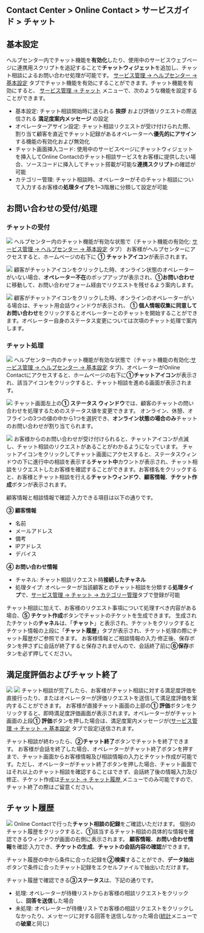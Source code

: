 ## Contact Center > Online Contact > サービスガイド > チャット


## 基本設定
ヘルプセンター内でチャット機能を**有効化**したり、使用中のサービスウェブページに連携用スクリプトを追記することで**チャットウィジェット**を追加し、チャット相談によるお問い合わせ処理が可能です。
[サービス管理 → ヘルプセンター → 基本設定](https://docs.toast.com/ja/Contact%20Center/ja/online-contact-guide-service-management/#_36) タブでチャット機能を有効にすることができます。チャット機能を有効にすると、 [サービス管理 → チャット](https://docs.toast.com/ja/Contact%20Center/ja/online-contact-guide-service-management/#_3) メニューで、次のような機能を設定することができます。
-	基本設定: チャット相談開始時に送られる **挨拶** および評価リクエストの際送信される **満足度案内メッセージ** の設定
-	オペレーターアサイン設定: チャット相談リクエストが受け付けられた際、割り当て顧客を直近でチャット記録があるオペレーターへ**優先的にアサイン**する機能の有効化および無効化
-	チャット画面挿入コード: 使用中のサービスページにチャットウィジェットを挿入してOnline Contactのチャット相談サービスをお客様に提供したい場合、ソースコードに挿入してチャット搭載が可能な**連携スクリプト**の確認が可能 
-	カテゴリー管理: チャット相談時、オペレーターがそのチャット相談について入力するお客様の**処理タイプ**を1~3階層に分類して設定が可能


## お問い合わせの受付/処理
### チャットの受付
![](http://static.toastoven.net/prod_contact_center/ja/5.2-(1)_ja.png)
ヘルプセンター内のチャット機能が有効な状態で（チャット機能の有効化: [サービス管理 → ヘルプセンター → 基本設定](https://docs.toast.com/ja/Contact%20Center/ja/online-contact-guide-service-management#_36) タブ） お客様がヘルプセンターにアクセスすると、ホームページの右下に **① チャットアイコン**が表示されます。


![](http://static.toastoven.net/prod_contact_center/ja/5.2-(2)_ja.png)
顧客がチャットアイコンをクリックした時、オンライン状態のオペレーターがいない場合、**オペレーター不在**のポップアップが表示され、**①お問い合わせ**に移動して、お問い合わせフォーム経由でリクエストを残せるよう案内します。


![](http://static.toastoven.net/prod_contact_center/ja/5.2-(3)_ja.png)
顧客がチャットアイコンをクリックした時、オンラインのオペレーターがいる場合は、チャット用会話ウィンドウが表示され、 **① 個人情報収集に同意してお問い合わせ**をクリックするとオペレーターとのチャットを開始することができます。オペレーター自身のステータス変更については次項のチャット処理で案内します。


### チャット処理
![](http://static.toastoven.net/prod_contact_center/ja/5.2-(4)_ja.png)
ヘルプセンター内のチャット機能が有効な状態で（チャット機能の有効化:[サービス管理 → ヘルプセンター → 基本設定](https://docs.toast.com/ja/Contact%20Center/ja/online-contact-guide-service-management#_36) タブ)、オペレーターがOnline Contactにアクセスすると、ホームページの右下に**①チャットアイコン**が表示され、該当アイコンをクリックすると、チャット相談を進める画面が表示されます。


![](http://static.toastoven.net/prod_contact_center/ja/5.2-(5)_ja.png)
チャット画面左上の**① ステータス ウィンドウ**では、顧客のチャットの問い合わせを処理するためのステータス値を変更できます。 オンライン、休憩、オフラインの3つの値の中から1つを選択でき、**オンライン状態の場合のみ**チャットのお問い合わせが割り当てられます。

![](http://static.toastoven.net/prod_contact_center/ja/5.2-(6)_ja.gif)
お客様からのお問い合わせが受け付けられると、チャットアイコンが点滅し、チャット相談のリクエストがあることがわかるようになっています。 チャットアイコンをクリックしてチャット画面にアクセスすると、ステータスウィンドウの下に進行中の相談を表示する**チャット中**カウントが表示され、チャット相談をリクエストしたお客様を確認することができます。お客様名をクリックすると、お客様とチャット相談を行える**チャットウィンドウ**、**顧客情報**、**チケット作成**ボタンが表示されます。

顧客情報と相談情報で確認·入力できる項目は以下の通りです。

**③ 顧客情報**
-	名前
-	メールアドレス     
-	備考
-	IPアドレス
-	デバイス

**④ お問い合わせ情報**
-	チャネル: チャット相談リクエスト時**接続したチャネル**
-	処理タイプ: オペレーターが当該顧客とのチャット相談を分類する**処理タイプ**で、[サービス管理 → チャット → カテゴリー管理](https://docs.toast.com/ja/Contact%20Center/ja/online-contact-guide-service-management#_7)タブで登録が可能

チャット相談に加えて、お客様のリクエスト事項について処理すべき内容がある場合、**⑤ チケット作成**ボタンでチャットのチケットを生成できます。 生成されたチケットの**チャネル**は、「**チャット**」と表示され、チケットをクリックするとチケット情報の上段に「**チャット履歴**」タブが表示され、チケット処理の際にチャット履歴がご参照できます。
お客様情報とご相談情報の入力·修正後、保存ボタンを押さずに会話が終了すると保存されませんので、会話終了前に**⑥保存**ボタンを必ず押してください。


## 満足度評価およびチャット終了
![](http://static.toastoven.net/prod_contact_center/ja/5.3-(1)_ja.png)
![](http://static.toastoven.net/prod_contact_center/ja/5.3-(2)_ja.png)
チャット相談が完了したら、お客様がチャット相談に対する満足度評価を直接行ったり、またはオペレーターが評価リクエストを送信して満足度評価を案内することができます。 お客様が直接チャット画面の上部の**① 評価**ボタンをクリックすると、即時満足度評価画面が表示されます。オペレーターががチャット画面の上段**① 評価**ボタンを押した場合は、満足度案内メッセージが([サービス管理 → チャット → 基本設定](https://docs.toast.com/ja/Contact%20Center/ja/online-contact-guide-service-management#_4) タブで設定)送信されます。

チャット相談が終わったら、**②チャット終了**ボタンでチャットを終了できます。 お客様が会話を終了した場合、オペレーターがチャット終了ボタンを押すまで、チャット画面からお客様情報及び相談情報の入力とチケット作成が可能です。ただし、オペレーターがチャット終了ボタンを押した場合、チャット画面ではそれ以上のチャット相談を確認することはできず、会話終了後の情報入力及び修正、チケット作成は[チャット → チャット履歴 ](https://docs.toast.com/ja/Contact%20Center/ja/online-contact-guide-chat#_6)メニューでのみ可能ですので、チャット終了の際はご留意ください。


## チャット履歴
![](http://static.toastoven.net/prod_contact_center/ja/5.4-(1)_ja.png)
Online Contactで行った**チャット相談の記録**をご確認いただけます。 個別のチャット履歴をクリックすると、**①**該当するチャット相談の具体的な情報を確認できるウィンドウが画面の右側に表示されます。 **顧客情報**、**お問い合わせ情報**を確認·入力でき、**チケットの生成**、**チャットの会話内容の確認**ができます。

チャット履歴の中から条件に合った記録を**②検索**することができ、**データ抽出**ボタンで条件に合ったチャット記録をエクセルファイルで抽出いただけます。

チャット履歴で確認できる**③ステータス**は、下記の通りです。
-	処理: オペレーターが待機リストからお客様の相談リクエストをクリックし、**回答を送信**した場合
-	未処理: オペレーターが待機リストでお客様の相談リクエストをクリックしなかったり、メッセージに対する回答を送信しなかった場合([統計](https://docs.toast.com/ja/Contact%20Center/ja/online-contact-guide-report/)メニューでの**破棄**と同じ)
